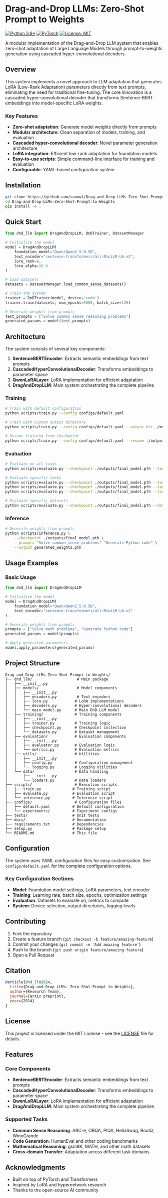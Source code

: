 # Drag-and-Drop LLMs: Zero-Shot Prompt to Weights

[![Python 3.8+](https://img.shields.io/badge/python-3.8+-blue.svg)](https://www.python.org/downloads/release/python-380/)
[![PyTorch](https://img.shields.io/badge/PyTorch-2.0+-ee4c2c.svg)](https://pytorch.org/)
[![License: MIT](https://img.shields.io/badge/License-MIT-yellow.svg)](https://opensource.org/licenses/MIT)

A modular implementation of the Drag-and-Drop LLM system that enables zero-shot adaptation of Large Language Models through prompt-to-weights generation using cascaded hyper-convolutional decoders.

## Overview

This system implements a novel approach to LLM adaptation that generates LoRA (Low-Rank Adaptation) parameters directly from text prompts, eliminating the need for traditional fine-tuning. The core innovation is a cascaded hyper-convolutional decoder that transforms Sentence-BERT embeddings into model-specific LoRA weights.

### Key Features

- **Zero-shot adaptation**: Generate model weights directly from prompts
- **Modular architecture**: Clean separation of models, training, and evaluation
- **Cascaded hyper-convolutional decoder**: Novel parameter generation architecture
- **LoRA integration**: Efficient low-rank adaptation for foundation models
- **Easy-to-use scripts**: Simple command-line interface for training and evaluation
- **Configurable**: YAML-based configuration system

## Installation

```bash
git clone https://github.com/sanowl/Drag-and-Drop-LLMs-Zero-Shot-Prompt-to-Weights
cd Drag-and-Drop-LLMs-Zero-Shot-Prompt-to-Weights
pip install -e .
```

## Quick Start

```python
from dnd_llm import DragAndDropLLM, DnDTrainer, DatasetManager

# Initialize the model
model = DragAndDropLLM(
    foundation_model="Qwen/Qwen2.5-0.5B",
    text_encoder="sentence-transformers/all-MiniLM-L6-v2",
    lora_rank=8,
    lora_alpha=16.0
)

# Load datasets
datasets = DatasetManager.load_common_sense_datasets()

# Train the system
trainer = DnDTrainer(model, device='cuda')
trainer.train(datasets, num_epochs=5000, batch_size=128)

# Generate weights from prompts
test_prompts = ["Solve common sense reasoning problems"]
generated_params = model(test_prompts)
```

## Architecture

The system consists of several key components:

1. **SentenceBERTEncoder**: Extracts semantic embeddings from text prompts
2. **CascadedHyperConvolutionalDecoder**: Transforms embeddings to parameter space
3. **QwenLoRALayer**: LoRA implementation for efficient adaptation
4. **DragAndDropLLM**: Main system orchestrating the complete pipeline

### Training

```bash
# Train with default configuration
python scripts/train.py --config configs/default.yaml

# Train with custom output directory
python scripts/train.py --config configs/default.yaml --output-dir ./my_experiment

# Resume training from checkpoint
python scripts/train.py --config configs/default.yaml --resume ./outputs/checkpoint.pth
```

### Evaluation

```bash
# Evaluate on all tasks
python scripts/evaluate.py --checkpoint ./outputs/final_model.pth --task all

# Evaluate specific tasks
python scripts/evaluate.py --checkpoint ./outputs/final_model.pth --task common_sense
python scripts/evaluate.py --checkpoint ./outputs/final_model.pth --task coding
python scripts/evaluate.py --checkpoint ./outputs/final_model.pth --task math

# Evaluate specific datasets
python scripts/evaluate.py --checkpoint ./outputs/final_model.pth --datasets ARC-e,PIQA
```

### Inference

```bash
# Generate weights from prompts
python scripts/inference.py \
    --checkpoint ./outputs/final_model.pth \
    --prompts "Solve common sense problems" "Generate Python code" \
    --output generated_weights.pth
```

## Usage Examples

### Basic Usage

```python
from dnd_llm import DragAndDropLLM

# Initialize the model
model = DragAndDropLLM(
    foundation_model="Qwen/Qwen2.5-0.5B",
    text_encoder="sentence-transformers/all-MiniLM-L6-v2"
)

# Generate weights from prompts
prompts = ["Solve math problems", "Generate Python code"]
generated_params = model(prompts)

# Apply generated parameters
model.apply_parameters(generated_params)
```

## Project Structure

```
Drag-and-Drop-LLMs-Zero-Shot-Prompt-to-Weights/
├── dnd_llm/                    # Main package
│   ├── __init__.py
│   ├── models/                 # Model components
│   │   ├── __init__.py
│   │   ├── encoders.py         # Text encoders
│   │   ├── lora.py            # LoRA implementations
│   │   ├── decoders.py        # Hyper-convolutional decoders
│   │   └── main_model.py      # Main DnD-LLM model
│   ├── training/              # Training components
│   │   ├── __init__.py
│   │   ├── trainer.py         # Training logic
│   │   ├── checkpoint.py      # Checkpoint collection
│   │   └── datasets.py        # Dataset management
│   ├── evaluation/            # Evaluation components
│   │   ├── __init__.py
│   │   ├── evaluator.py       # Evaluation logic
│   │   └── metrics.py         # Evaluation metrics
│   ├── utils/                 # Utilities
│   │   ├── __init__.py
│   │   ├── config.py          # Configuration management
│   │   └── logging.py         # Logging utilities
│   └── data/                  # Data handling
│       ├── __init__.py
│       └── loaders.py         # Data loaders
├── scripts/                   # Execution scripts
│   ├── train.py              # Training script
│   ├── evaluate.py           # Evaluation script
│   └── inference.py          # Inference script
├── configs/                   # Configuration files
│   ├── default.yaml          # Default configuration
│   └── experiments/          # Experiment configs
├── tests/                    # Unit tests
├── docs/                     # Documentation
├── requirements.txt          # Dependencies
├── setup.py                  # Package setup
└── README.md                 # This file
```

## Configuration

The system uses YAML configuration files for easy customization. See `configs/default.yaml` for the complete configuration options.

### Key Configuration Sections

- **Model**: Foundation model settings, LoRA parameters, text encoder
- **Training**: Learning rate, batch size, epochs, optimization settings  
- **Evaluation**: Datasets to evaluate on, metrics to compute
- **System**: Device selection, output directories, logging levels

## Contributing

1. Fork the repository
2. Create a feature branch (`git checkout -b feature/amazing-feature`)
3. Commit your changes (`git commit -m 'Add amazing feature'`)
4. Push to the branch (`git push origin feature/amazing-feature`)
5. Open a Pull Request

## Citation

```bibtex
@article{dnd_llm2024,
  title={Drag-and-Drop LLMs: Zero-Shot Prompt to Weights},
  author={Research Team},
  journal={arXiv preprint},
  year={2024}
}
```

## License

This project is licensed under the MIT License - see the [LICENSE](LICENSE) file for details.

## Features

### Core Components

- **SentenceBERTEncoder**: Extracts semantic embeddings from text prompts
- **CascadedHyperConvolutionalDecoder**: Transforms embeddings to parameter space
- **QwenLoRALayer**: LoRA implementation for efficient adaptation
- **DragAndDropLLM**: Main system orchestrating the complete pipeline

### Supported Tasks

- **Common Sense Reasoning**: ARC-e, OBQA, PIQA, HellaSwag, BoolQ, WinoGrande
- **Code Generation**: HumanEval and other coding benchmarks
- **Mathematical Reasoning**: gsm8K, MATH, and other math datasets
- **Cross-domain Transfer**: Adaptation across different task domains

## Acknowledgments

- Built on top of PyTorch and Transformers
- Inspired by LoRA and hypernetwork research
- Thanks to the open-source AI community 